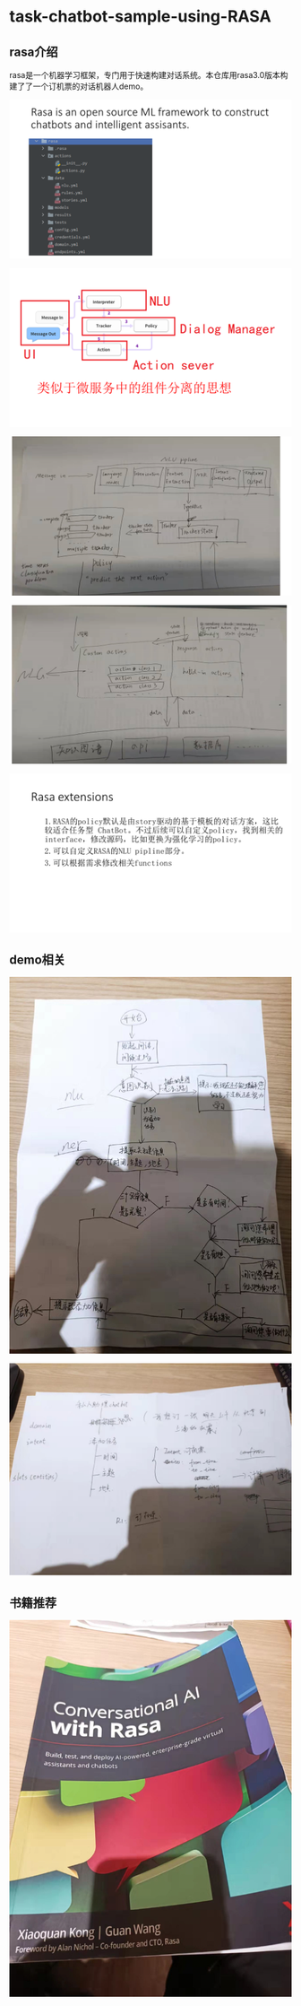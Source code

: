 # task-chatbot-sample-using-RASA
## rasa介绍

rasa是一个机器学习框架，专门用于快速构建对话系统。本仓库用rasa3.0版本构建了了一个订机票的对话机器人demo。

![](./asset/幻灯片1.PNG)

![幻灯片2](./asset/幻灯片2.PNG)

![幻灯片3](./asset/幻灯片3.PNG)

![幻灯片4](./asset/幻灯片4.PNG)

![幻灯片5](./asset/幻灯片5.PNG)

## demo相关

![](./asset/_cgi-bin_mmwebwx-bin_webwxgetmsgimg__&MsgID=5939380485286064055&skey=@crypt_76891464_66a1b48c1ab5f8703966c5093e7522bf&mmweb_appid=wx_webfilehelper.jpg)

![_cgi-bin_mmwebwx-bin_webwxgetmsgimg__&MsgID=5649688733263275396&skey=@crypt_76891464_66a1b48c1ab5f8703966c5093e7522bf&mmweb_appid=wx_webfilehelper](./asset/_cgi-bin_mmwebwx-bin_webwxgetmsgimg__&MsgID=5649688733263275396&skey=@crypt_76891464_66a1b48c1ab5f8703966c5093e7522bf&mmweb_appid=wx_webfilehelper.jpg)

## 书籍推荐

![](./asset/_cgi-bin_mmwebwx-bin_webwxgetmsgimg__&MsgID=1739645659479869741&skey=@crypt_76891464_66a1b48c1ab5f8703966c5093e7522bf&mmweb_appid=wx_webfilehelper.jpg)

